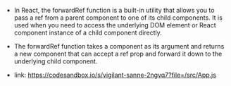 - In React, the forwardRef function is a built-in utility that allows you to pass a ref from a parent component to one of its child components. It is used when you need to access the underlying DOM element or React component instance of a child component directly.

- The forwardRef function takes a component as its argument and returns a new component that can accept a ref prop and forward it down to the underlying child component.

- link: https://codesandbox.io/s/vigilant-sanne-2ngvq7?file=/src/App.js
